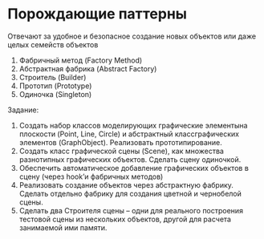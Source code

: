 # Порождающие паттерны
Отвечают за удобное и безопасное создание новых объектов или даже целых семейств объектов
1. Фабричный метод (Factory Method)
2. Абстрактная фабрика (Abstract Factory)
3. Строитель (Builder)
4. Прототип (Prototype)
5. Одиночка (Singleton)

Задание:
1. Создать набор классов моделирующих графические элементына плоскости (Point, Line, Circle) и абстрактный классграфических элементов (GraphObject). Реализовать прототипирование.
2. Создать класс графической сцены (Scene), как множества разнотипных графических объектов. Сделать сцену одиночкой.
3. Обеспечить автоматическое добавление графических объектов в сцену (через hook’и фабричных методов)
4. Реализовать создание объектов через абстрактную фабрику. Сделать отдельно фабрику для создания цветной и чернобелой сцены.
5. Сделать два Строителя сцены – одни для реального построения тестовой сцены из нескольких объектов, другой для расчета занимаемой ими памяти.

